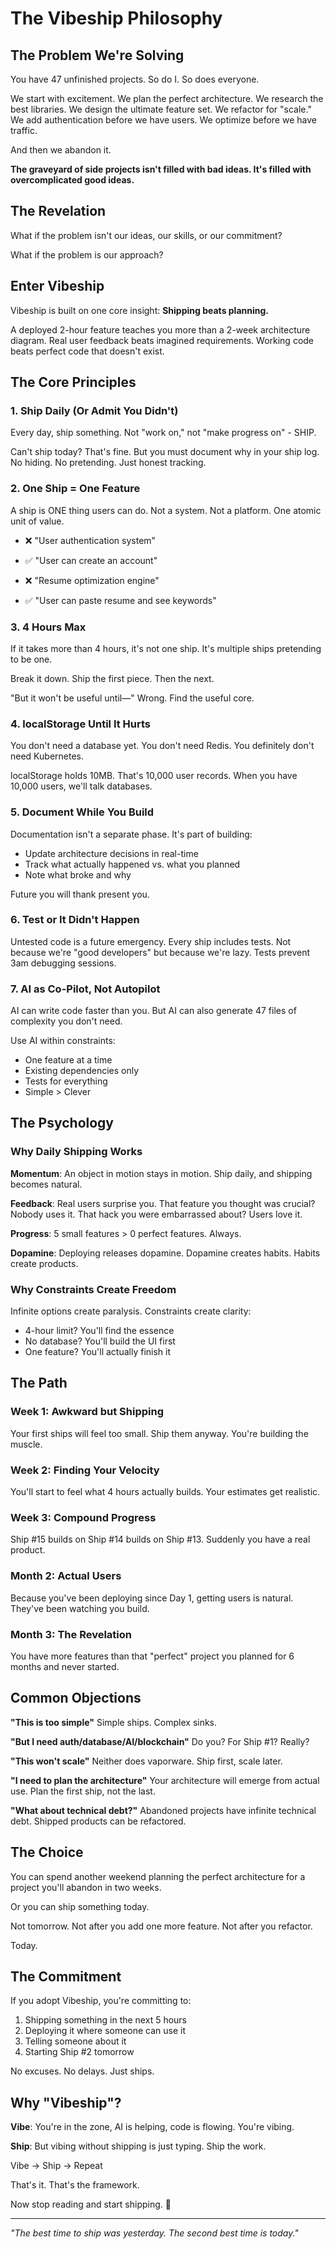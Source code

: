 # The Vibeship Philosophy

## The Problem We're Solving

You have 47 unfinished projects. So do I. So does everyone.

We start with excitement. We plan the perfect architecture. We research the best libraries. We design the ultimate feature set. We refactor for "scale." We add authentication before we have users. We optimize before we have traffic.

And then we abandon it.

**The graveyard of side projects isn't filled with bad ideas. It's filled with overcomplicated good ideas.**

## The Revelation

What if the problem isn't our ideas, our skills, or our commitment?

What if the problem is our approach?

## Enter Vibeship

Vibeship is built on one core insight: **Shipping beats planning.**

A deployed 2-hour feature teaches you more than a 2-week architecture diagram. Real user feedback beats imagined requirements. Working code beats perfect code that doesn't exist.

## The Core Principles

### 1. Ship Daily (Or Admit You Didn't)

Every day, ship something. Not "work on," not "make progress on" - SHIP.

Can't ship today? That's fine. But you must document why in your ship log. No hiding. No pretending. Just honest tracking.

### 2. One Ship = One Feature

A ship is ONE thing users can do. Not a system. Not a platform. One atomic unit of value.

- ❌ "User authentication system"
- ✅ "User can create an account"

- ❌ "Resume optimization engine"  
- ✅ "User can paste resume and see keywords"

### 3. 4 Hours Max

If it takes more than 4 hours, it's not one ship. It's multiple ships pretending to be one.

Break it down. Ship the first piece. Then the next. 

"But it won't be useful until—" Wrong. Find the useful core.

### 4. localStorage Until It Hurts

You don't need a database yet. You don't need Redis. You definitely don't need Kubernetes.

localStorage holds 10MB. That's 10,000 user records. When you have 10,000 users, we'll talk databases.

### 5. Document While You Build

Documentation isn't a separate phase. It's part of building:
- Update architecture decisions in real-time
- Track what actually happened vs. what you planned
- Note what broke and why

Future you will thank present you.

### 6. Test or It Didn't Happen

Untested code is a future emergency. Every ship includes tests. Not because we're "good developers" but because we're lazy. Tests prevent 3am debugging sessions.

### 7. AI as Co-Pilot, Not Autopilot

AI can write code faster than you. But AI can also generate 47 files of complexity you don't need.

Use AI within constraints:
- One feature at a time
- Existing dependencies only
- Tests for everything
- Simple > Clever

## The Psychology

### Why Daily Shipping Works

**Momentum**: An object in motion stays in motion. Ship daily, and shipping becomes natural.

**Feedback**: Real users surprise you. That feature you thought was crucial? Nobody uses it. That hack you were embarrassed about? Users love it.

**Progress**: 5 small features > 0 perfect features. Always.

**Dopamine**: Deploying releases dopamine. Dopamine creates habits. Habits create products.

### Why Constraints Create Freedom

Infinite options create paralysis. Constraints create clarity:
- 4-hour limit? You'll find the essence
- No database? You'll build the UI first
- One feature? You'll actually finish it

## The Path

### Week 1: Awkward but Shipping
Your first ships will feel too small. Ship them anyway. You're building the muscle.

### Week 2: Finding Your Velocity  
You'll start to feel what 4 hours actually builds. Your estimates get realistic.

### Week 3: Compound Progress
Ship #15 builds on Ship #14 builds on Ship #13. Suddenly you have a real product.

### Month 2: Actual Users
Because you've been deploying since Day 1, getting users is natural. They've been watching you build.

### Month 3: The Revelation
You have more features than that "perfect" project you planned for 6 months and never started.

## Common Objections

**"This is too simple"**
Simple ships. Complex sinks.

**"But I need auth/database/AI/blockchain"**
Do you? For Ship #1? Really?

**"This won't scale"**
Neither does vaporware. Ship first, scale later.

**"I need to plan the architecture"**
Your architecture will emerge from actual use. Plan the first ship, not the last.

**"What about technical debt?"**
Abandoned projects have infinite technical debt. Shipped products can be refactored.

## The Choice

You can spend another weekend planning the perfect architecture for a project you'll abandon in two weeks.

Or you can ship something today.

Not tomorrow. Not after you add one more feature. Not after you refactor.

Today.

## The Commitment

If you adopt Vibeship, you're committing to:
1. Shipping something in the next 5 hours
2. Deploying it where someone can use it
3. Telling someone about it
4. Starting Ship #2 tomorrow

No excuses. No delays. Just ships.

## Why "Vibeship"?

**Vibe**: You're in the zone, AI is helping, code is flowing. You're vibing.

**Ship**: But vibing without shipping is just typing. Ship the work.

Vibe → Ship → Repeat

That's it. That's the framework.

Now stop reading and start shipping. 🚢

---

*"The best time to ship was yesterday. The second best time is today."*